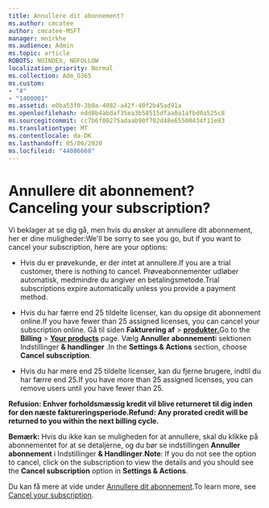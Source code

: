```yaml
---
title: Annullere dit abonnement?
ms.author: cmcatee
author: cmcatee-MSFT
manager: mnirkhe
ms.audience: Admin
ms.topic: article
ROBOTS: NOINDEX, NOFOLLOW
localization_priority: Normal
ms.collection: Adm_O365
ms.custom:
- "4"
- "1400001"
ms.assetid: e0ba53f0-3b0a-4082-a42f-40f2b45ad91a
ms.openlocfilehash: edd8b4abdaf35ea3b58515dfaa0a1afbd0a525c8
ms.sourcegitcommit: cc7b6f00275adaab90f702d48e65500434f11e83
ms.translationtype: MT
ms.contentlocale: da-DK
ms.lasthandoff: 05/06/2020
ms.locfileid: "44086668"
---
```

# <a name="canceling-your-subscription"></a><span data-ttu-id="3ef68-102">Annullere dit abonnement?</span><span class="sxs-lookup"><span data-stu-id="3ef68-102">Canceling your subscription?</span></span>

<span data-ttu-id="3ef68-103">Vi beklager at se dig gå, men hvis du ønsker at annullere dit abonnement, her er dine muligheder:</span><span class="sxs-lookup"><span data-stu-id="3ef68-103">We'll be sorry to see you go, but if you want to cancel your subscription, here are your options:</span></span>
  
- <span data-ttu-id="3ef68-104">Hvis du er prøvekunde, er der intet at annullere.</span><span class="sxs-lookup"><span data-stu-id="3ef68-104">If you are a trial customer, there is nothing to cancel.</span></span> <span data-ttu-id="3ef68-105">Prøveabonnementer udløber automatisk, medmindre du angiver en betalingsmetode.</span><span class="sxs-lookup"><span data-stu-id="3ef68-105">Trial subscriptions expire automatically unless you provide a payment method.</span></span>

- <span data-ttu-id="3ef68-106">Hvis du har færre end 25 tildelte licenser, kan du opsige dit abonnement online.</span><span class="sxs-lookup"><span data-stu-id="3ef68-106">If you have fewer than 25 assigned licenses, you can cancel your subscription online.</span></span> <span data-ttu-id="3ef68-107">Gå til siden **Fakturering af** \> **[produkter.](https://go.microsoft.com/fwlink/p/?linkid=842054)**</span><span class="sxs-lookup"><span data-stu-id="3ef68-107">Go to the **Billing** \> **[Your products](https://go.microsoft.com/fwlink/p/?linkid=842054)** page.</span></span> <span data-ttu-id="3ef68-108">Vælg **Annuller abonnement**i sektionen Indstillinger **& handlinger** .</span><span class="sxs-lookup"><span data-stu-id="3ef68-108">In the **Settings & Actions** section, choose **Cancel subscription**.</span></span>

- <span data-ttu-id="3ef68-109">Hvis du har mere end 25 tildelte licenser, kan du fjerne brugere, indtil du har færre end 25.</span><span class="sxs-lookup"><span data-stu-id="3ef68-109">If you have more than 25 assigned licenses, you can remove users until you have fewer than 25.</span></span>
  
<span data-ttu-id="3ef68-110">**Refusion: Enhver forholdsmæssig kredit vil blive returneret til dig inden for den næste faktureringsperiode.**</span><span class="sxs-lookup"><span data-stu-id="3ef68-110">**Refund: Any prorated credit will be returned to you within the next billing cycle.**</span></span> 

<span data-ttu-id="3ef68-111">**Bemærk:** Hvis du ikke kan se muligheden for at annullere, skal du klikke på abonnementet for at se detaljerne, og du bør se indstillingen **Annuller abonnement** i Indstillinger **& Handlinger**.</span><span class="sxs-lookup"><span data-stu-id="3ef68-111">**Note**: If you do not see the option to cancel, click on the subscription to view the details and you should see the **Cancel subscription** option in **Settings & Actions**.</span></span> 

<span data-ttu-id="3ef68-112">Du kan få mere at vide under [Annullere dit abonnement](https://docs.microsoft.com/office365/admin/subscriptions-and-billing/cancel-your-subscription).</span><span class="sxs-lookup"><span data-stu-id="3ef68-112">To learn more, see [Cancel your subscription](https://docs.microsoft.com/office365/admin/subscriptions-and-billing/cancel-your-subscription).</span></span>
